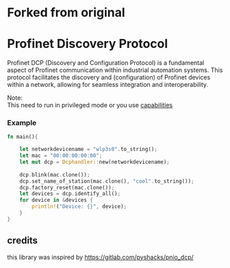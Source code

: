 # Forked from original


# Profinet Discovery Protocol
Profinet DCP (Discovery and Configuration Protocol) is a fundamental aspect of Profinet communication within industrial automation systems. This protocol facilitates the discovery and (configuration) of Profinet devices within a network, allowing for seamless integration and interoperability.


Note:    
This need to run in privileged mode or you use [capabilities](https://linux.die.net/man/7/capabilities) 

### Example
```rust
fn main(){

    let networkdevicename = "wlp3s0".to_string();
    let mac = "00:00:00:00:00";
    let mut dcp = Dcphandler::new(networkdevicename);
    
    dcp.blink(mac.clone());
    dcp.set_name_of_station(mac.clone(), "cool".to_string());
    dcp.factory_reset(mac.clone());
    let devices = dcp.identify_all();
    for device in &devices {
        println!("Device: {}", device);
    } 
}
```

## credits
this library was inspired by https://gitlab.com/pyshacks/pnio_dcp/
